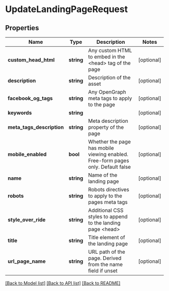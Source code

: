 # UpdateLandingPageRequest

## Properties
Name | Type | Description | Notes
------------ | ------------- | ------------- | -------------
**custom_head_html** | **string** | Any custom HTML to embed in the &lt;head&gt; tag of the page | [optional] 
**description** | **string** | Description of the asset | [optional] 
**facebook_og_tags** | **string** | Any OpenGraph meta tags to apply to the page | [optional] 
**keywords** | **string** |  | [optional] 
**meta_tags_description** | **string** | Meta description property of the page | [optional] 
**mobile_enabled** | **bool** | Whether the page has mobile viewing enabled.  Free-form pages only.  Default false | [optional] 
**name** | **string** | Name of the landing page | [optional] 
**robots** | **string** | Robots directives to apply to the pages meta tags | [optional] 
**style_over_ride** | **string** | Additional CSS styles to append to the landing page &lt;head&gt; | [optional] 
**title** | **string** | Title element of the landing page | [optional] 
**url_page_name** | **string** | URL path of the page.  Derived from the name field if unset | [optional] 

[[Back to Model list]](../README.md#documentation-for-models) [[Back to API list]](../README.md#documentation-for-api-endpoints) [[Back to README]](../README.md)



